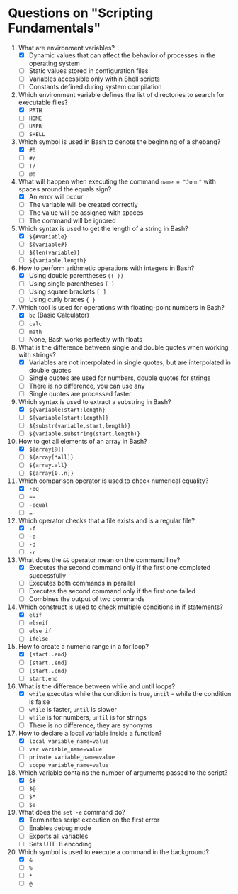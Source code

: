 # Questions on "Scripting Fundamentals"

1. What are environment variables?
   - [x] Dynamic values that can affect the behavior of processes in the operating system
   - [ ] Static values stored in configuration files
   - [ ] Variables accessible only within Shell scripts
   - [ ] Constants defined during system compilation
2. Which environment variable defines the list of directories to search for executable files?
   - [x] `PATH`
   - [ ] `HOME`
   - [ ] `USER`
   - [ ] `SHELL`
3. Which symbol is used in Bash to denote the beginning of a shebang?
   - [x] `#!`
   - [ ] `#/`
   - [ ] `!/`
   - [ ] `@!`
4. What will happen when executing the command `name = "John"` with spaces around the equals sign?
   - [x] An error will occur
   - [ ] The variable will be created correctly
   - [ ] The value will be assigned with spaces
   - [ ] The command will be ignored
5. Which syntax is used to get the length of a string in Bash?
   - [x] `${#variable}`
   - [ ] `${variable#}`
   - [ ] `${len(variable)}`
   - [ ] `${variable.length}`
6. How to perform arithmetic operations with integers in Bash?
   - [x] Using double parentheses `(( ))`
   - [ ] Using single parentheses `( )`
   - [ ] Using square brackets `[ ]`
   - [ ] Using curly braces `{ }`
7. Which tool is used for operations with floating-point numbers in Bash?
   - [x] `bc` (Basic Calculator)
   - [ ] `calc`
   - [ ] `math`
   - [ ] None, Bash works perfectly with floats
8. What is the difference between single and double quotes when working with strings?
   - [x] Variables are not interpolated in single quotes, but are interpolated in double quotes
   - [ ] Single quotes are used for numbers, double quotes for strings
   - [ ] There is no difference, you can use any
   - [ ] Single quotes are processed faster
9. Which syntax is used to extract a substring in Bash?
   - [x] `${variable:start:length}`
   - [ ] `${variable[start:length]}`
   - [ ] `${substr(variable,start,length)}`
   - [ ] `${variable.substring(start,length)}`
10. How to get all elements of an array in Bash?
    - [x] `${array[@]}`
    - [ ] `${array[*all]}`
    - [ ] `${array.all}`
    - [ ] `${array[0..n]}`
11. Which comparison operator is used to check numerical equality?
    - [x] `-eq`
    - [ ] `==`
    - [ ] `-equal`
    - [ ] `=`
12. Which operator checks that a file exists and is a regular file?
    - [x] `-f`
    - [ ] `-e`
    - [ ] `-d`
    - [ ] `-r`
13. What does the `&&` operator mean on the command line?
    - [x] Executes the second command only if the first one completed successfully
    - [ ] Executes both commands in parallel
    - [ ] Executes the second command only if the first one failed
    - [ ] Combines the output of two commands
14. Which construct is used to check multiple conditions in if statements?
    - [x] `elif`
    - [ ] `elseif`
    - [ ] `else if`
    - [ ] `ifelse`
15. How to create a numeric range in a for loop?
    - [x] `{start..end}`
    - [ ] `[start..end]`
    - [ ] `(start..end)`
    - [ ] `start:end`
16. What is the difference between while and until loops?
    - [x] `while` executes while the condition is true, `until` - while the condition is false
    - [ ] `while` is faster, `until` is slower
    - [ ] `while` is for numbers, `until` is for strings
    - [ ] There is no difference, they are synonyms
17. How to declare a local variable inside a function?
    - [x] `local variable_name=value`
    - [ ] `var variable_name=value`
    - [ ] `private variable_name=value`
    - [ ] `scope variable_name=value`
18. Which variable contains the number of arguments passed to the script?
    - [x] `$#`
    - [ ] `$@`
    - [ ] `$*`
    - [ ] `$0`
19. What does the `set -e` command do?
    - [x] Terminates script execution on the first error
    - [ ] Enables debug mode
    - [ ] Exports all variables
    - [ ] Sets UTF-8 encoding
20. Which symbol is used to execute a command in the background?
    - [x] `&`
    - [ ] `%`
    - [ ] `*`
    - [ ] `@`
